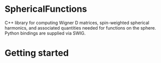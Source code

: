 SphericalFunctions
==================

C++ library for computing Wigner D matrices, spin-weighted spherical
harmonics, and associated quantities needed for functions on the
sphere.  Python bindings are supplied via SWIG.


Getting started
===============



